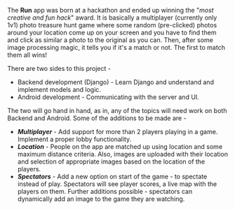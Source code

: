 The **Run** app was born at a hackathon and ended up winning the "_most creative and fun hack_" award. It is basically a multiplayer
(currently only 1v1) photo treasure hunt game where some random (pre-clicked) photos around your location come up on your screen and
you have to find them and click as similar a photo to the original as you can. Then, after some image processing magic, it tells you
if it's a match or not. The first to match them all wins!

There are two sides to this project - 
* Backend development (Django) - Learn Django and understand and implement models and logic.
* Android development - Communicating with the server and UI.

The two will go hand in hand, as in, any of the topics will need work on both Backend and Android. Some of the additions to be made are - 
* ***Multiplayer*** - Add support for more than 2 players playing in a game. Implement a proper lobby functionality.
* ***Location*** - People on the app are matched up using location and some maximum distance criteria. Also, images are uploaded with
their location and selection of appropriate images based on the location of the players.
* ***Spectators*** - Add a new option on start of the game - to spectate instead of play. Spectators will see player scores, a live map
with the players on them. Further additions possible - spectators can dynamically add an image to the game they are watching. 
